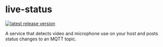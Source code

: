 # live-status

[![latest release version](https://img.shields.io/github/v/release/live-status/live-status)](https://github.com/live-status/live-status/releases)

A service that detects video and microphone use on your host and posts status changes to an MQTT topic.
